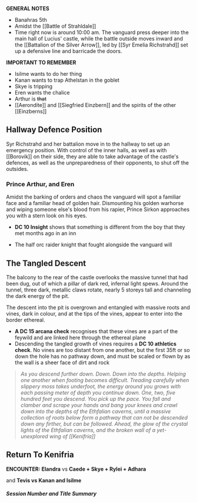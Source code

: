 **GENERAL NOTES**
- Banahras 5th
- Amidst the [[Battle of Strahldale]]
- Time right now is around 10:00 am. The vanguard press deeper into the main hall of Lucius' castle, while the battle outside moves inward and the [[Battalion of the Silver Arrow]], led by [[Syr Emelia Richstrahd]] set up a defensive line and barricade the doors.

**IMPORTANT TO REMEMBER**
- Isilme wants to do her thing
- Kanan wants to trap Athelstan in the goblet
- Skye is tripping
- Eren wants the chalice
- Arthur is ~~that~~
- [[Aerondite]] and [[Siegfried Einzbern]] and the spirits of the other [[Einzberns]]
## Hallway Defence Position
Syr Richstrahd and her battalion move in to the hallway to set up an emergency position. With control of the inner halls, as well as with [[Borovik]] on their side, they are able to take advantage of the castle's defences, as well as the unpreparedness of their opponents, to shut off the outsides.
### Prince Arthur, and Eren
Amidst the barking of orders and chaos the vanguard will spot a familiar face and a familiar head of golden hair. Dismounting his golden warhorse and wiping someone else's blood from his rapier, Prince Sirkon approaches you with a stern look on his eyes.
- **DC 10 Insight** shows that something is different from the boy that they met months ago in an inn

- The half orc raider knight that fought alongside the vanguard will
## The Tangled Descent
The balcony to the rear of the castle overlooks the massive tunnel that had been dug, out of which a pillar of dark red, infernal light spews. Around the tunnel, three dark, metallic claws rotate, nearly 5 storeys tall and channeling the dark energy of the pit.

The descent into the pit is overgrown and entangled with massive roots and vines, dark in colour, and at the tips of the vines, appear to enter into the border ethereal. 
- **A DC 15 arcana check** recognises that these vines are a part of the feywild and are linked here through the ethereal plane
- Descending the tangled growth of vines requires a **DC 10 athletics check**. No vines are too distant from one another, but the first 35ft or so down the hole has no pathway down, and must be scaled or flown by as the wall is a sheer face of dirt and rock

> *As you descend further down. Down. Down into the depths. Helping one another when footing becomes difficult. Treading carefully when slippery moss takes underfoot, the energy around you grows with each passing meter of depth you continue down. One, two, five hundred feet you descend. You pick up the pace. You fall and clamber and scrape your hands and bang your knees and crawl down into the depths of the Ethfalian caverns, until a massive collection of roots below form a pathway that can not be descended down any firther, but can be followed. Ahead, the glow of the crystal lights of the Ethfalian caverns, and the broken wall of a yet-unexplored wing of [[Kenifria]]*

## Return To Kenifria

**ENCOUNTER: Elandra**
vs **Caede + Skye + Rylei + Adhara**

and **Tevis vs Kanan and Isilme**
##### Session *Number and Title* Summary